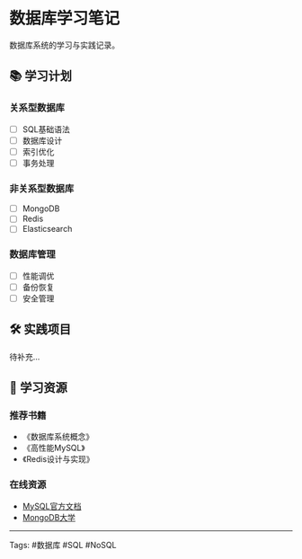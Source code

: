 # 数据库学习笔记

数据库系统的学习与实践记录。

## 📚 学习计划

### 关系型数据库
- [ ] SQL基础语法
- [ ] 数据库设计
- [ ] 索引优化
- [ ] 事务处理

### 非关系型数据库
- [ ] MongoDB
- [ ] Redis
- [ ] Elasticsearch

### 数据库管理
- [ ] 性能调优
- [ ] 备份恢复
- [ ] 安全管理

## 🛠️ 实践项目

待补充...

## 📖 学习资源

### 推荐书籍
- 《数据库系统概念》
- 《高性能MySQL》
- 《Redis设计与实现》

### 在线资源
- [MySQL官方文档](https://dev.mysql.com/doc/)
- [MongoDB大学](https://university.mongodb.com/)

---

Tags: #数据库 #SQL #NoSQL 